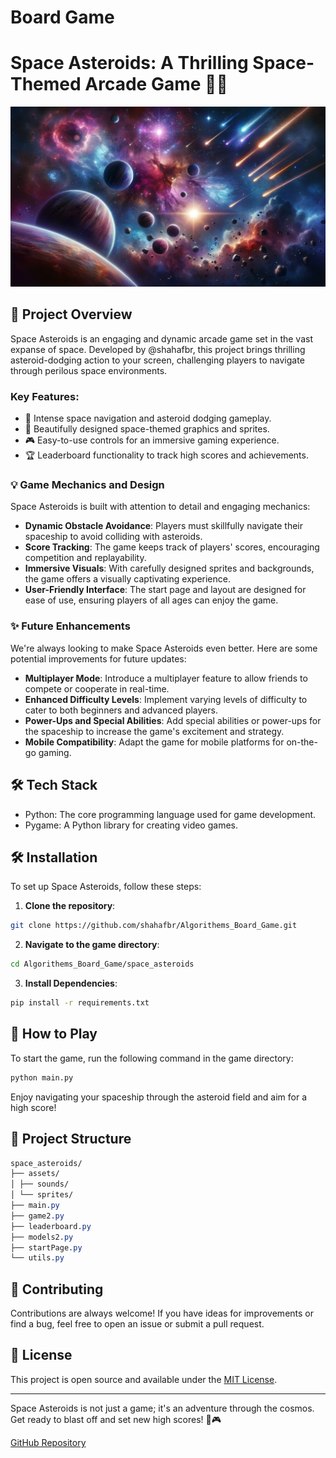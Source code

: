 # Board Game

# Space Asteroids: A Thrilling Space-Themed Arcade Game 🚀🌌

![Space Asteroids Logo](https://github.com/shahafbr/Algorithems_Board_Game/raw/main/space_asteroids/assets/sprites/space.png)

## 🌟 Project Overview
Space Asteroids is an engaging and dynamic arcade game set in the vast expanse of space. Developed by @shahafbr, this project brings thrilling asteroid-dodging action to your screen, challenging players to navigate through perilous space environments.

### Key Features:
- 🚀 Intense space navigation and asteroid dodging gameplay.
- 🌠 Beautifully designed space-themed graphics and sprites.
- 🎮 Easy-to-use controls for an immersive gaming experience.
- 🏆 Leaderboard functionality to track high scores and achievements.

### 💡 Game Mechanics and Design
Space Asteroids is built with attention to detail and engaging mechanics:

- **Dynamic Obstacle Avoidance**: Players must skillfully navigate their spaceship to avoid colliding with asteroids.
- **Score Tracking**: The game keeps track of players' scores, encouraging competition and replayability.
- **Immersive Visuals**: With carefully designed sprites and backgrounds, the game offers a visually captivating experience.
- **User-Friendly Interface**: The start page and layout are designed for ease of use, ensuring players of all ages can enjoy the game.

### ✨ Future Enhancements
We're always looking to make Space Asteroids even better. Here are some potential improvements for future updates:

- **Multiplayer Mode**: Introduce a multiplayer feature to allow friends to compete or cooperate in real-time.
- **Enhanced Difficulty Levels**: Implement varying levels of difficulty to cater to both beginners and advanced players.
- **Power-Ups and Special Abilities**: Add special abilities or power-ups for the spaceship to increase the game's excitement and strategy.
- **Mobile Compatibility**: Adapt the game for mobile platforms for on-the-go gaming.

## 🛠 Tech Stack
- Python: The core programming language used for game development.
- Pygame: A Python library for creating video games.

## 🛠 Installation
To set up Space Asteroids, follow these steps:

1. **Clone the repository**:

```bash
git clone https://github.com/shahafbr/Algorithems_Board_Game.git
```

2. **Navigate to the game directory**:

```bash
cd Algorithems_Board_Game/space_asteroids
```

3. **Install Dependencies**:

```bash
pip install -r requirements.txt
```

## 🚀 How to Play
To start the game, run the following command in the game directory:

```bash
python main.py
```

Enjoy navigating your spaceship through the asteroid field and aim for a high score!

## 📁 Project Structure

``` css
space_asteroids/
├── assets/
│ ├── sounds/
│ └── sprites/
├── main.py
├── game2.py
├── leaderboard.py
├── models2.py
├── startPage.py
└── utils.py
```


## 👥 Contributing
Contributions are always welcome! If you have ideas for improvements or find a bug, feel free to open an issue or submit a pull request.

## 📄 License
This project is open source and available under the [MIT License](https://github.com/shahafbr/Algorithems_Board_Game/blob/main/LICENSE).

---

Space Asteroids is not just a game; it's an adventure through the cosmos. Get ready to blast off and set new high scores! 🌠🎮

[GitHub Repository](https://github.com/shahafbr/Algorithems_Board_Game)



